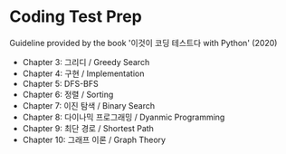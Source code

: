 # Coding Test Prep

Guideline provided by the book '이것이 코딩 테스트다 with Python' (2020)

- Chapter 3: 그리디 / Greedy Search
- Chapter 4: 구현 / Implementation
- Chapter 5: DFS-BFS
- Chapter 6: 정렬 / Sorting
- Chapter 7: 이진 탐색 / Binary Search
- Chapter 8: 다이나믹 프로그래밍 / Dyanmic Programming 
- Chapter 9: 최단 경로 / Shortest Path
- Chapter 10: 그래프 이론 / Graph Theory

